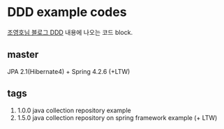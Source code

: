# DDD example codes
[조영호님 블로그 DDD](http://aeternum.egloos.com/category/Domain-Driven%20Design) 내용에 나오는 코드 block.

## master
JPA 2.1(Hibernate4) + Spring 4.2.6 (+LTW) 

## tags
1. 1.0.0
	java collection repository example
2. 1.5.0
	java collection repository on spring framework example
    (+ LTW)
